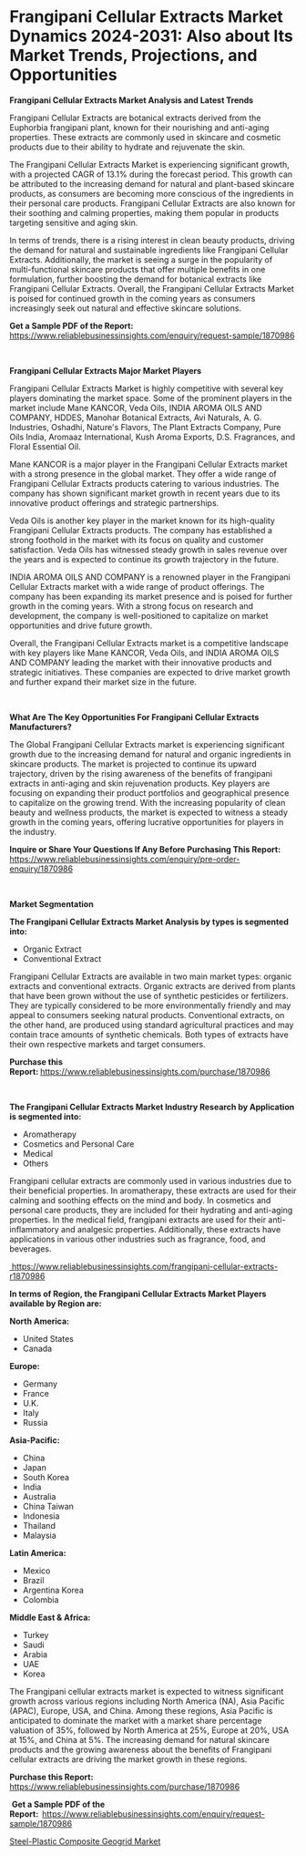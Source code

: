 <p><h1>Frangipani Cellular Extracts Market Dynamics 2024-2031: Also about Its Market Trends, Projections, and Opportunities</h1></p><p><strong>Frangipani Cellular Extracts Market Analysis and Latest Trends</strong></p>
<p><p>Frangipani Cellular Extracts are botanical extracts derived from the Euphorbia frangipani plant, known for their nourishing and anti-aging properties. These extracts are commonly used in skincare and cosmetic products due to their ability to hydrate and rejuvenate the skin.</p><p>The Frangipani Cellular Extracts Market is experiencing significant growth, with a projected CAGR of 13.1% during the forecast period. This growth can be attributed to the increasing demand for natural and plant-based skincare products, as consumers are becoming more conscious of the ingredients in their personal care products. Frangipani Cellular Extracts are also known for their soothing and calming properties, making them popular in products targeting sensitive and aging skin.</p><p>In terms of trends, there is a rising interest in clean beauty products, driving the demand for natural and sustainable ingredients like Frangipani Cellular Extracts. Additionally, the market is seeing a surge in the popularity of multi-functional skincare products that offer multiple benefits in one formulation, further boosting the demand for botanical extracts like Frangipani Cellular Extracts. Overall, the Frangipani Cellular Extracts Market is poised for continued growth in the coming years as consumers increasingly seek out natural and effective skincare solutions.</p></p>
<p><strong>Get a Sample PDF of the Report:&nbsp;</strong> <a href="https://www.reliablebusinessinsights.com/enquiry/request-sample/1870986">https://www.reliablebusinessinsights.com/enquiry/request-sample/1870986</a></p>
<p>&nbsp;</p>
<p><strong>Frangipani Cellular Extracts Major Market Players</strong></p>
<p><p>Frangipani Cellular Extracts Market is highly competitive with several key players dominating the market space. Some of the prominent players in the market include Mane KANCOR, Veda Oils, INDIA AROMA OILS AND COMPANY, HDDES, Manohar Botanical Extracts, Avi Naturals, A. G. Industries, Oshadhi, Nature's Flavors, The Plant Extracts Company, Pure Oils India, Aromaaz International, Kush Aroma Exports, D.S. Fragrances, and Floral Essential Oil.</p><p>Mane KANCOR is a major player in the Frangipani Cellular Extracts market with a strong presence in the global market. They offer a wide range of Frangipani Cellular Extracts products catering to various industries. The company has shown significant market growth in recent years due to its innovative product offerings and strategic partnerships.</p><p>Veda Oils is another key player in the market known for its high-quality Frangipani Cellular Extracts products. The company has established a strong foothold in the market with its focus on quality and customer satisfaction. Veda Oils has witnessed steady growth in sales revenue over the years and is expected to continue its growth trajectory in the future.</p><p>INDIA AROMA OILS AND COMPANY is a renowned player in the Frangipani Cellular Extracts market with a wide range of product offerings. The company has been expanding its market presence and is poised for further growth in the coming years. With a strong focus on research and development, the company is well-positioned to capitalize on market opportunities and drive future growth.</p><p>Overall, the Frangipani Cellular Extracts market is a competitive landscape with key players like Mane KANCOR, Veda Oils, and INDIA AROMA OILS AND COMPANY leading the market with their innovative products and strategic initiatives. These companies are expected to drive market growth and further expand their market size in the future.</p></p>
<p>&nbsp;</p>
<p><strong>What Are The Key Opportunities For Frangipani Cellular Extracts Manufacturers?</strong></p>
<p><p>The Global Frangipani Cellular Extracts market is experiencing significant growth due to the increasing demand for natural and organic ingredients in skincare products. The market is projected to continue its upward trajectory, driven by the rising awareness of the benefits of frangipani extracts in anti-aging and skin rejuvenation products. Key players are focusing on expanding their product portfolios and geographical presence to capitalize on the growing trend. With the increasing popularity of clean beauty and wellness products, the market is expected to witness a steady growth in the coming years, offering lucrative opportunities for players in the industry.</p></p>
<p><strong>Inquire or Share Your Questions If Any Before Purchasing This Report:</strong> <a href="https://www.reliablebusinessinsights.com/enquiry/pre-order-enquiry/1870986">https://www.reliablebusinessinsights.com/enquiry/pre-order-enquiry/1870986</a></p>
<p>&nbsp;</p>
<p><strong>Market Segmentation</strong></p>
<p><strong>The Frangipani Cellular Extracts Market Analysis by types is segmented into:</strong></p>
<p><ul><li>Organic Extract</li><li>Conventional Extract</li></ul></p>
<p><p>Frangipani Cellular Extracts are available in two main market types: organic extracts and conventional extracts. Organic extracts are derived from plants that have been grown without the use of synthetic pesticides or fertilizers. They are typically considered to be more environmentally friendly and may appeal to consumers seeking natural products. Conventional extracts, on the other hand, are produced using standard agricultural practices and may contain trace amounts of synthetic chemicals. Both types of extracts have their own respective markets and target consumers.</p></p>
<p><strong>Purchase this Report:&nbsp;</strong><a href="https://www.reliablebusinessinsights.com/purchase/1870986">https://www.reliablebusinessinsights.com/purchase/1870986</a></p>
<p>&nbsp;</p>
<p><strong>The Frangipani Cellular Extracts Market Industry Research by Application is segmented into:</strong></p>
<p><ul><li>Aromatherapy</li><li>Cosmetics and Personal Care</li><li>Medical</li><li>Others</li></ul></p>
<p><p>Frangipani cellular extracts are commonly used in various industries due to their beneficial properties. In aromatherapy, these extracts are used for their calming and soothing effects on the mind and body. In cosmetics and personal care products, they are included for their hydrating and anti-aging properties. In the medical field, frangipani extracts are used for their anti-inflammatory and analgesic properties. Additionally, these extracts have applications in various other industries such as fragrance, food, and beverages.</p></p>
<p><a href="https://www.reliablebusinessinsights.com/frangipani-cellular-extracts-r1870986">&nbsp;https://www.reliablebusinessinsights.com/frangipani-cellular-extracts-r1870986</a></p>
<p><strong>In terms of Region, the Frangipani Cellular Extracts Market Players available by Region are:</strong></p>
<p>
    <p> <strong> North America: </strong>
        <ul>
            <li>United States</li>
            <li>Canada</li>
        </ul>
        </p> 
    <p> <strong> Europe: </strong>
        <ul>
            <li>Germany</li>
            <li>France</li>
            <li>U.K.</li>
            <li>Italy</li>
            <li>Russia</li>
        </ul>
        </p> 
    <p> <strong> Asia-Pacific: </strong>
        <ul>
            <li>China</li>
            <li>Japan</li>
            <li>South Korea</li>
            <li>India</li>
            <li>Australia</li>
            <li>China Taiwan</li>
            <li>Indonesia</li>
            <li>Thailand</li>
            <li>Malaysia</li>
        </ul>
        </p> 
    <p> <strong> Latin America: </strong>
        <ul>
            <li>Mexico</li>
            <li>Brazil</li>
            <li>Argentina Korea</li>
            <li>Colombia</li>
        </ul>
        </p> 
    <p> <strong> Middle East & Africa: </strong>
        <ul>
            <li>Turkey</li>
            <li>Saudi</li>
            <li>Arabia</li>
            <li>UAE</li>
            <li>Korea</li>
        </ul>
    </p>
    </p>
<p><p>The Frangipani cellular extracts market is expected to witness significant growth across various regions including North America (NA), Asia Pacific (APAC), Europe, USA, and China. Among these regions, Asia Pacific is anticipated to dominate the market with a market share percentage valuation of 35%, followed by North America at 25%, Europe at 20%, USA at 15%, and China at 5%. The increasing demand for natural skincare products and the growing awareness about the benefits of Frangipani cellular extracts are driving the market growth in these regions.</p></p>
<p><strong>Purchase this Report: </strong><a href="https://www.reliablebusinessinsights.com/purchase/1870986">https://www.reliablebusinessinsights.com/purchase/1870986</a></p>
<p>&nbsp;<strong>Get a Sample PDF of the Report:&nbsp;&nbsp;</strong><a href="https://www.reliablebusinessinsights.com/enquiry/request-sample/1870986">https://www.reliablebusinessinsights.com/enquiry/request-sample/1870986</a></p>
<p><strong></strong></p>
<p><p><a href="https://github.com/faniayasa/Market-Research-Report-List-1/blob/main/steel-plastic-composite-geogrid-market.md">Steel-Plastic Composite Geogrid Market</a></p></p>